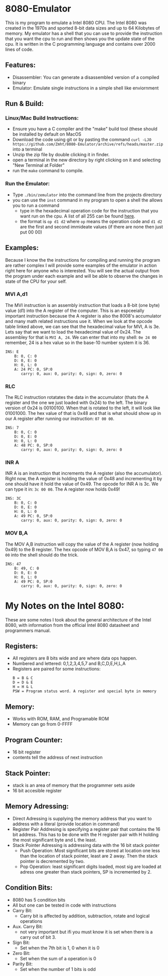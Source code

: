 # 8080-Emulator

This is my program to emulate a Intel 8080 CPU. The Intel 8080 was created in the 1970s and sported 8-bit data sizes and up to 64 Kilobytes of memory. My emulator has a shell that you can use to provide the instruction that you want the cpu to run and then shows you the update state of the cpu. It is written in the C programming language and contains over 2000 lines of code.

## Features:
- Disassembler: You can generate a disassembled version of a compiled binary
- Emulator: Emulate single instructions in a simple shell like enviornment

## Run & Build:
### Linux/Mac Build Instructions:
- Ensure you have a C compiler and the "make" build tool (these should be installed by default on MacOS
- Download the code using git or by pasting the command `curl -LJO https://github.com/Zmht/8080-Emulator/archive/refs/heads/master.zip` into a terminal
- Unzip the zip file by double clicking it in finder.
- open a terminal in the new directory by right clicking on it and selecting "New Terminal at Folder"
- run the `make` command to compile.

### Run the Emulator:
- Type `./bin/zemulator` into the command line from the projects directory
- you can use the `inst` command in my program to open a shell the allows you to run a command 
   - type in the hexadecimal operation code for the instruction that you want run on the cpu. A list of all 255 can be found [here](https://pastraiser.com/cpu/i8080/i8080_opcodes.html).
   - the format is `op d1 d2` where `op` means the operation code and `d1 d2` are the first and second immideate values (if there are none then just put 00 00)

## Examples:
Because I know the the instructions for compiling and running the program are rather complex I will provide some examples of the emulator in action right here for anyone who is interested. You will see the actual output from the program under each example and will be able to observe the changes in state of the CPU for your self.

### MVI A,d1
The MVI instruction is an assembly instruction that loads a 8-bit (one byte) value (d1) into the A register of the computer. This is an espceeially important instruction because the A register is also the 8008's accumulator and many math related instructions use it. When we look at the opcode table linked above, we can see that the hexadecimal value for MVI, A is 3e. Lets say that we want to load the hexadecimal value of 0x24. The assembley for that is `MVI A, 24`. We can enter that into my shell: `0e 24 00` remember, 24 is a hex value so in the base-10 number system it is 36.
```
INS: E
	B: 0, C: 0
	D: 0, E: 0
	H: 0, L: 0
	A: 24 PC: 0, SP:0
       carry: 0, aux: 0, parity: 0, sign: 0, zero: 0
   ```

### RLC
The RLC instruction rotatates the data in the accumulator (thats the A register and the one we just loaded with 0x24) to the left. The binary version of 0x24 is 00100100. When that is rotated to the left, it will look like 01001000. The hex value of that is 0x48 and that is what should show up in our A register after running our instruction: `07 00 00`.
```
INS: 7
	B: 0, C: 0
	D: 0, E: 0
	H: 0, L: 0
	A: 48 PC: 0, SP:0
       carry: 0, aux: 0, parity: 0, sign: 0, zero: 0
   ```

### INR A
INR A is an instruction that increments the A register (also the accumulator). Right now, the A register is holding the value of 0x48 and incrementing it by one should have it hold the value of 0x49. The opcode for INR A is 3c. We can type it in: `3c 00 00`. The A register now holds 0x49!
```
INS: 3C
	B: 0, C: 0
	D: 0, E: 0
	H: 0, L: 0
	A: 49 PC: 0, SP:0
       carry: 0, aux: 0, parity: 0, sign: 0, zero: 0
   ```

### MOV B,A
The MOV A,B instruction will copy the value of the A register (now holding 0x49) to the B register. The hex opcode of MOV B,A is 0x47, so typing `47 00 00` into the shell should do the trick.
```
INS: 47
	B: 49, C: 0
	D: 0, E: 0
	H: 0, L: 0
	A: 49 PC: 0, SP:0
       carry: 0, aux: 0, parity: 0, sign: 0, zero: 0
   ```

# My Notes on the Intel 8080:
These are some notes I took about the general architecture of the Intel 8080, with information from the official Intel 8080 datasheet and programmers manual.

## Registers:
- All registers are 8 bits wide and are where data ops happen.
- Numbered and lettered: 0,1,2,3,4,5,7 and B,C,D,E,H,L,A
- Registers are paired for some instructions:
    ```
    B = B & C
    D = D & E
    H = H & L
    PSW = Program status word. A register and special byte in memory
    ```
## Memory:
- Works with ROM, RAM, and Programable ROM
- Memory can go from 0-FFFF

## Program Counter:
- 16 bit register
- contents tell the address of next instruction

## Stack Pointer:
- stack is an area of memory that the programmer sets aside
- 16 bit accesible register

## Memory Adressing:
- Direct Adressing is supplying the memory address that you want to address with a literal (provide location in command)
- Register Pair Addresing is specifying a register pair that contains the 16 bit address. This has to be done with the H register pair with H holding the most significant byte and L the least.
- Stack Pointer Adressing is addressing data with the 16 bit stack pointer
    - Push Operation: Most significant bits are stored at location one less than the location of stack pointer, least are 2 away. Then the stack pointer is decremented by two.
    - Pop Operation: least significant digits loaded, most sig are loaded at adress one greater than stack pointers, SP is incremented by 2.

## Condition Bits:
- 8080 has 5 condition bits
- All but one can be tested in code with instructions
- Carry Bit:
   - Carry bit is affected by addition, subtraction, rotate and logical operations
- Aux. Carry Bit:
   - not very important but ifi you must know it is set when there is a carry out of bit 3.
- Sign Bit:
   - Set when the 7th bit is 1, 0 when it is 0
- Zero Bit:
   - Set when the sum of a operation is 0
- Parity Bit:
   - Set when the number of 1 bits is odd
